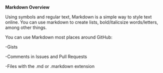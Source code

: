 **Markdown Overview**

Using symbols and regular text, Markdown is a simple way to style text online. You can use markdown to create lists, bold/italicsize words/letters, among other things.

You can use Markdown most places around GitHub:

-Gists

-Comments in Issues and Pull Requests

-Files with the .md or .markdown extension

